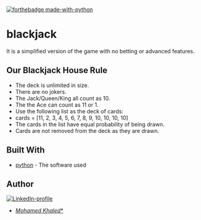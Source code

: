 [![forthebadge made-with-python](http://ForTheBadge.com/images/badges/made-with-python.svg)](https://www.python.org/)
# blackjack
It is a simplified version of the game with no betting or advanced features.
## Our Blackjack House Rule
* The deck is unlimited in size. 
* There are no jokers. 
* The Jack/Queen/King all count as 10.
* The the Ace can count as 11 or 1.
* Use the following list as the deck of cards:
* cards = [11, 2, 3, 4, 5, 6, 7, 8, 9, 10, 10, 10, 10]
* The cards in the list have equal probability of being drawn.
* Cards are not removed from the deck as they are drawn.
## Built With
* [python](https://www.python.org/) - The software used
## Author
[![LinkedIn-profile](https://img.shields.io/badge/LinkedIn-Profile-teal.svg)](https://www.linkedin.com/in/mohamed-khaled-205a21211/)
* [*Mohamed Khaled**](https://github.com/mohamedKhaledBio) 
